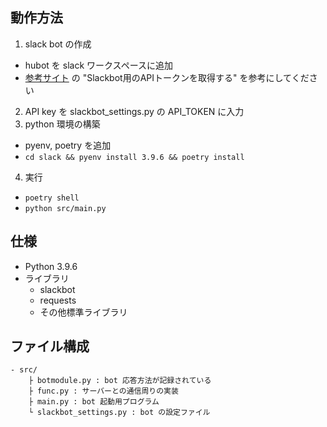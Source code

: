 ## 動作方法
1. slack bot の作成
- hubot を slack ワークスペースに追加
- [参考サイト](https://miyabikno-jobs.com/entrance-labotlatori/#Slackbot%E7%94%A8%E3%81%AEAPI%E3%83%88%E3%83%BC%E3%82%AF%E3%83%B3%E3%82%92%E5%8F%96%E5%BE%97%E3%81%99%E3%82%8B) の "Slackbot用のAPIトークンを取得する" を参考にしてください
2. API key を slackbot_settings.py の API_TOKEN に入力
3. python 環境の構築
- pyenv, poetry を追加
- `cd slack && pyenv install 3.9.6 && poetry install`
4. 実行
- `poetry shell`
- `python src/main.py`

## 仕様
- Python 3.9.6
- ライブラリ
    - slackbot
    - requests
    - その他標準ライブラリ

## ファイル構成
```
- src/
    ├ botmodule.py : bot 応答方法が記録されている
    ├ func.py : サーバーとの通信周りの実装
    ├ main.py : bot 起動用プログラム
    └ slackbot_settings.py : bot の設定ファイル
```
